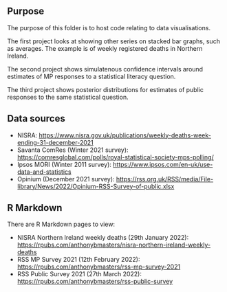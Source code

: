 ## Purpose

The purpose of this folder is to host code relating to data visualisations.

The first project looks at showing other series on stacked bar graphs, such as averages. The example is of weekly registered deaths in Northern Ireland.

The second project shows simulatenous confidence intervals around estimates of MP responses to a statistical literacy question.

The third project shows posterior distributions for estimates of public responses to the same statistical question.

## Data sources

- NISRA: https://www.nisra.gov.uk/publications/weekly-deaths-week-ending-31-december-2021
- Savanta ComRes (Winter 2021 survey): https://comresglobal.com/polls/royal-statistical-society-mps-polling/
- Ipsos MORI (Winter 2011 survey): https://www.ipsos.com/en-uk/use-data-and-statistics
- Opinium (December 2021 survey): https://rss.org.uk/RSS/media/File-library/News/2022/Opinium-RSS-Survey-of-public.xlsx

## R Markdown

There are R Markdown pages to view:

- NISRA Northern Ireland weekly deaths (29th January 2022): https://rpubs.com/anthonybmasters/nisra-northern-ireland-weekly-deaths
- RSS MP Survey 2021 (12th February 2022): https://rpubs.com/anthonybmasters/rss-mp-survey-2021
- RSS Public Survey 2021 (27th March 2022): https://rpubs.com/anthonybmasters/rss-public-survey
